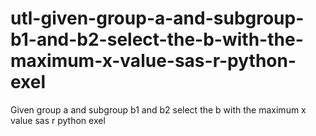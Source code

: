 # utl-given-group-a-and-subgroup-b1-and-b2-select-the-b-with-the-maximum-x-value-sas-r-python-exel
Given group a and subgroup b1 and b2 select the b with the maximum x value sas r python exel 
